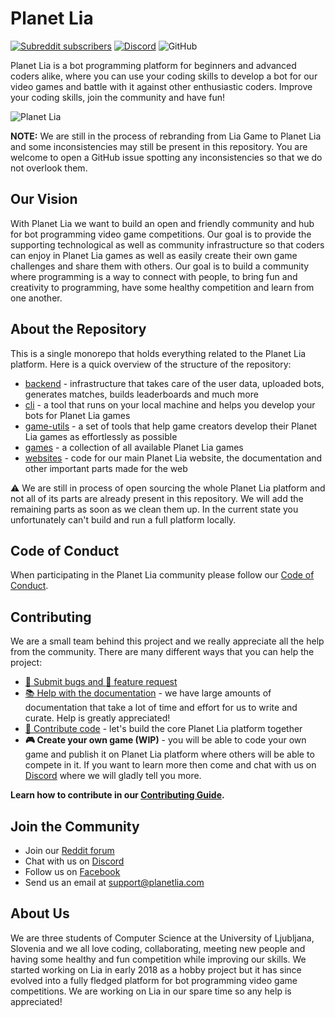 # Planet Lia 

[![Subreddit subscribers](https://img.shields.io/reddit/subreddit-subscribers/liagame?logo=reddit)](https://www.reddit.com/r/liagame/)
[![Discord](https://img.shields.io/discord/476711845995085824?logo=Discord)](https://discord.gg/weXRxyU)
![GitHub](https://img.shields.io/github/license/planet-lia/planet-lia)

Planet Lia is a bot programming platform for beginners and advanced coders alike, where you can use your coding skills to develop a bot for our video games and battle with it against other enthusiastic coders. Improve your coding skills, join the community and have fun!

![Planet Lia](planet-lia-banner.png)

**NOTE:** We are still in the process of rebranding from Lia Game to Planet Lia and some inconsistencies may still be present in this repository.
You are welcome to open a GitHub issue spotting any inconsistencies so that we do not overlook them.

## Our Vision
With Planet Lia we want to build an open and friendly community and hub for bot programming video game competitions. Our goal is to provide the supporting technological as well as community infrastructure so that coders can enjoy in Planet Lia games as well as easily create their own game challenges and share them with others. Our goal is to build a community where programming is a way to connect with people, to bring fun and creativity to programming, have some healthy competition and learn from one another.

## About the Repository

This is a single monorepo that holds everything related to the Planet Lia platform. Here is a quick overview of the structure of the repository:

* [backend](backend) - infrastructure that takes care of the user data, uploaded bots, generates matches, builds leaderboards and much more
* [cli](cli) - a tool that runs on your local machine and helps you develop your bots for Planet Lia games
* [game-utils](game-utils) - a set of tools that help game creators develop their Planet Lia games as effortlessly as possible
* [games](games) - a collection of all available Planet Lia games 
* [websites](websites) - code for our main Planet Lia website, the documentation and other important parts made for the web

:warning: We are still in process of open sourcing the whole Planet Lia platform and not all of its parts are already present in this repository. 
We will add the remaining parts as soon as we clean them up. 
In the current state you unfortunately can't build and run a full platform locally. 

## Code of Conduct
When participating in the Planet Lia community please follow our [Code of Conduct](CODE_OF_CONDUCT.md).

## Contributing
We are a small team behind this project and we really appreciate all the help from the community. There are many different ways that you can help the project:

* [:bug: Submit bugs and :star2: feature request](CONTRIBUTING.md#bug-report-bug-or-feature-request-star2)
* [:books: Help with the documentation](CONTRIBUTING.md#improve-documentation-closed_book) - we have large amounts of documentation that take a lot of time and effort for us to write and curate. Help is greatly appreciated!
* [:wrench: Contribute code](CONTRIBUTING.md#contribute-code-wrench) - let's build the core Planet Lia platform together
* **:video_game: Create your own game (WIP)** - you will be able to code your own game and publish it on Planet Lia platform where others will be able to compete in it. If you want to learn more then come and chat with us on [Discord](https://discord.gg/weXRxyU) where we will gladly tell you more.

**Learn how to contribute in our [Contributing Guide](CONTRIBUTING.md).**

## Join the Community

* Join our [Reddit forum](https://www.reddit.com/r/liagame/)
* Chat with us on [Discord](https://discord.gg/weXRxyU)
* Follow us on [Facebook](https://facebook.com/liagame)
* Send us an email at support@planetlia.com

## About Us
We are three students of Computer Science at the University of Ljubljana, Slovenia and we all love coding, collaborating, meeting new people and having some healthy and fun competition while improving our skills. We started working on Lia in early 2018 as a hobby project but it has since evolved into a fully fledged platform for bot programming video game competitions. We are working on Lia in our spare time so any help is appreciated!